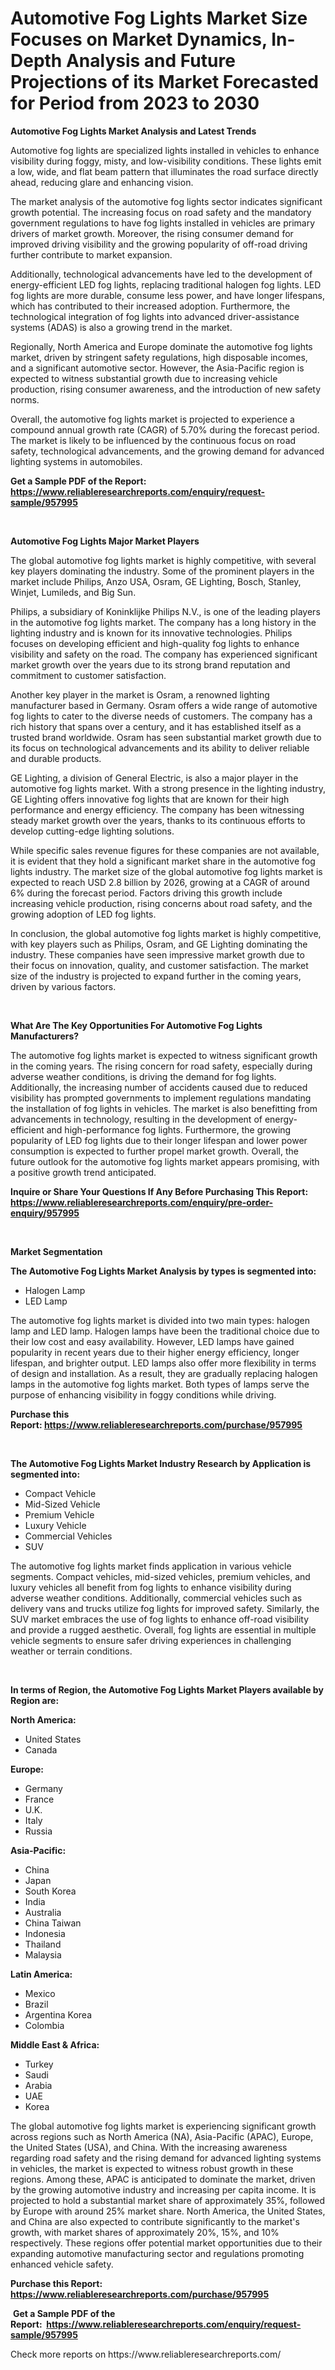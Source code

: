 <p><h1>Automotive Fog Lights Market Size Focuses on Market Dynamics, In-Depth Analysis and Future Projections of its Market Forecasted for Period from 2023 to 2030</h1></p><p><strong>Automotive Fog Lights Market Analysis and Latest Trends</strong></p>
<p><p>Automotive fog lights are specialized lights installed in vehicles to enhance visibility during foggy, misty, and low-visibility conditions. These lights emit a low, wide, and flat beam pattern that illuminates the road surface directly ahead, reducing glare and enhancing vision.</p><p>The market analysis of the automotive fog lights sector indicates significant growth potential. The increasing focus on road safety and the mandatory government regulations to have fog lights installed in vehicles are primary drivers of market growth. Moreover, the rising consumer demand for improved driving visibility and the growing popularity of off-road driving further contribute to market expansion.</p><p>Additionally, technological advancements have led to the development of energy-efficient LED fog lights, replacing traditional halogen fog lights. LED fog lights are more durable, consume less power, and have longer lifespans, which has contributed to their increased adoption. Furthermore, the technological integration of fog lights into advanced driver-assistance systems (ADAS) is also a growing trend in the market.</p><p>Regionally, North America and Europe dominate the automotive fog lights market, driven by stringent safety regulations, high disposable incomes, and a significant automotive sector. However, the Asia-Pacific region is expected to witness substantial growth due to increasing vehicle production, rising consumer awareness, and the introduction of new safety norms.</p><p>Overall, the automotive fog lights market is projected to experience a compound annual growth rate (CAGR) of 5.70% during the forecast period. The market is likely to be influenced by the continuous focus on road safety, technological advancements, and the growing demand for advanced lighting systems in automobiles.</p></p>
<p><strong>Get a Sample PDF of the Report:&nbsp; <a href="https://www.reliableresearchreports.com/enquiry/request-sample/957995">https://www.reliableresearchreports.com/enquiry/request-sample/957995</a></strong></p>
<p>&nbsp;</p>
<p><strong>Automotive Fog Lights Major Market Players</strong></p>
<p><p>The global automotive fog lights market is highly competitive, with several key players dominating the industry. Some of the prominent players in the market include Philips, Anzo USA, Osram, GE Lighting, Bosch, Stanley, Winjet, Lumileds, and Big Sun.</p><p>Philips, a subsidiary of Koninklijke Philips N.V., is one of the leading players in the automotive fog lights market. The company has a long history in the lighting industry and is known for its innovative technologies. Philips focuses on developing efficient and high-quality fog lights to enhance visibility and safety on the road. The company has experienced significant market growth over the years due to its strong brand reputation and commitment to customer satisfaction.</p><p>Another key player in the market is Osram, a renowned lighting manufacturer based in Germany. Osram offers a wide range of automotive fog lights to cater to the diverse needs of customers. The company has a rich history that spans over a century, and it has established itself as a trusted brand worldwide. Osram has seen substantial market growth due to its focus on technological advancements and its ability to deliver reliable and durable products.</p><p>GE Lighting, a division of General Electric, is also a major player in the automotive fog lights market. With a strong presence in the lighting industry, GE Lighting offers innovative fog lights that are known for their high performance and energy efficiency. The company has been witnessing steady market growth over the years, thanks to its continuous efforts to develop cutting-edge lighting solutions.</p><p>While specific sales revenue figures for these companies are not available, it is evident that they hold a significant market share in the automotive fog lights industry. The market size of the global automotive fog lights market is expected to reach USD 2.8 billion by 2026, growing at a CAGR of around 6% during the forecast period. Factors driving this growth include increasing vehicle production, rising concerns about road safety, and the growing adoption of LED fog lights.</p><p>In conclusion, the global automotive fog lights market is highly competitive, with key players such as Philips, Osram, and GE Lighting dominating the industry. These companies have seen impressive market growth due to their focus on innovation, quality, and customer satisfaction. The market size of the industry is projected to expand further in the coming years, driven by various factors.</p></p>
<p>&nbsp;</p>
<p><strong>What Are The Key Opportunities For Automotive Fog Lights Manufacturers?</strong></p>
<p><p>The automotive fog lights market is expected to witness significant growth in the coming years. The rising concern for road safety, especially during adverse weather conditions, is driving the demand for fog lights. Additionally, the increasing number of accidents caused due to reduced visibility has prompted governments to implement regulations mandating the installation of fog lights in vehicles. The market is also benefitting from advancements in technology, resulting in the development of energy-efficient and high-performance fog lights. Furthermore, the growing popularity of LED fog lights due to their longer lifespan and lower power consumption is expected to further propel market growth. Overall, the future outlook for the automotive fog lights market appears promising, with a positive growth trend anticipated.</p></p>
<p><strong>Inquire or Share Your Questions If Any Before Purchasing This Report: <a href="https://www.reliableresearchreports.com/enquiry/pre-order-enquiry/957995">https://www.reliableresearchreports.com/enquiry/pre-order-enquiry/957995</a></strong></p>
<p>&nbsp;</p>
<p><strong>Market Segmentation</strong></p>
<p><strong>The Automotive Fog Lights Market Analysis by types is segmented into:</strong></p>
<p><ul><li>Halogen Lamp</li><li>LED Lamp</li></ul></p>
<p><p>The automotive fog lights market is divided into two main types: halogen lamp and LED lamp. Halogen lamps have been the traditional choice due to their low cost and easy availability. However, LED lamps have gained popularity in recent years due to their higher energy efficiency, longer lifespan, and brighter output. LED lamps also offer more flexibility in terms of design and installation. As a result, they are gradually replacing halogen lamps in the automotive fog lights market. Both types of lamps serve the purpose of enhancing visibility in foggy conditions while driving.</p></p>
<p><strong>Purchase this Report:&nbsp;<a href="https://www.reliableresearchreports.com/purchase/957995">https://www.reliableresearchreports.com/purchase/957995</a></strong></p>
<p>&nbsp;</p>
<p><strong>The Automotive Fog Lights Market Industry Research by Application is segmented into:</strong></p>
<p><ul><li>Compact Vehicle</li><li>Mid-Sized Vehicle</li><li>Premium Vehicle</li><li>Luxury Vehicle</li><li>Commercial Vehicles</li><li>SUV</li></ul></p>
<p><p>The automotive fog lights market finds application in various vehicle segments. Compact vehicles, mid-sized vehicles, premium vehicles, and luxury vehicles all benefit from fog lights to enhance visibility during adverse weather conditions. Additionally, commercial vehicles such as delivery vans and trucks utilize fog lights for improved safety. Similarly, the SUV market embraces the use of fog lights to enhance off-road visibility and provide a rugged aesthetic. Overall, fog lights are essential in multiple vehicle segments to ensure safer driving experiences in challenging weather or terrain conditions.</p></p>
<p>&nbsp;</p>
<p><strong>In terms of Region, the Automotive Fog Lights Market Players available by Region are:</strong></p>
<p>
    <p> <strong> North America: </strong>
        <ul>
            <li>United States</li>
            <li>Canada</li>
        </ul>
        </p> 
    <p> <strong> Europe: </strong>
        <ul>
            <li>Germany</li>
            <li>France</li>
            <li>U.K.</li>
            <li>Italy</li>
            <li>Russia</li>
        </ul>
        </p> 
    <p> <strong> Asia-Pacific: </strong>
        <ul>
            <li>China</li>
            <li>Japan</li>
            <li>South Korea</li>
            <li>India</li>
            <li>Australia</li>
            <li>China Taiwan</li>
            <li>Indonesia</li>
            <li>Thailand</li>
            <li>Malaysia</li>
        </ul>
        </p> 
    <p> <strong> Latin America: </strong>
        <ul>
            <li>Mexico</li>
            <li>Brazil</li>
            <li>Argentina Korea</li>
            <li>Colombia</li>
        </ul>
        </p> 
    <p> <strong> Middle East & Africa: </strong>
        <ul>
            <li>Turkey</li>
            <li>Saudi</li>
            <li>Arabia</li>
            <li>UAE</li>
            <li>Korea</li>
        </ul>
    </p>
    </p>
<p><p>The global automotive fog lights market is experiencing significant growth across regions such as North America (NA), Asia-Pacific (APAC), Europe, the United States (USA), and China. With the increasing awareness regarding road safety and the rising demand for advanced lighting systems in vehicles, the market is expected to witness robust growth in these regions. Among these, APAC is anticipated to dominate the market, driven by the growing automotive industry and increasing per capita income. It is projected to hold a substantial market share of approximately 35%, followed by Europe with around 25% market share. North America, the United States, and China are also expected to contribute significantly to the market's growth, with market shares of approximately 20%, 15%, and 10% respectively. These regions offer potential market opportunities due to their expanding automotive manufacturing sector and regulations promoting enhanced vehicle safety.</p></p>
<p><strong>Purchase this Report: <a href="https://www.reliableresearchreports.com/purchase/957995">https://www.reliableresearchreports.com/purchase/957995</a></strong></p>
<p>&nbsp;<strong>Get a Sample PDF of the Report:&nbsp;&nbsp;<a href="https://www.reliableresearchreports.com/enquiry/request-sample/957995">https://www.reliableresearchreports.com/enquiry/request-sample/957995</a></strong></p>
<p><strong></strong></p>
<p>Check more reports on https://www.reliableresearchreports.com/</p>
